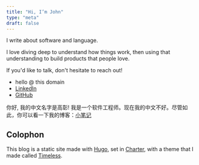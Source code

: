```yaml
---
title: "Hi, I’m John"
type: "meta"
draft: false
---
```


I write about software and language.

I love diving deep to understand how things work, then using that understanding to build products that people love.

If you'd like to talk, don't hesitate to reach out!

- hello @ this domain
- [LinkedIn](https://www.linkedin.com/in/johnjago/)
- [GitHub](https://github.com/johnjago)

你好, 我的中文名字是高彰! 我是一个软件工程师。现在我的中文不好。尽管如此，你可以看一下我的博客：[小笔记](https://xiaobiji.co)

## Colophon

This blog is a static site made with [Hugo](https://gohugo.io/), set in
[Charter](https://practicaltypography.com/charter.html), with a theme that I made called [Timeless](https://github.com/johnjago/timeless).
